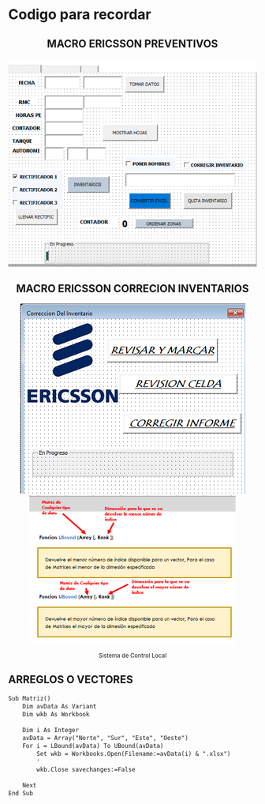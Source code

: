 # Codigo para recordar
<div align="center">
    <h2> MACRO ERICSSON PREVENTIVOS </h2>
    <img src="img/mpa.png">    
    <h2> MACRO ERICSSON CORRECION INVENTARIOS </h2>
    <img src="img/inventarios.png">    
    
  <img src="img/arreglo.png">
  <small><p>Sistema de Control Local</p></small>
</div>

## ARREGLOS O VECTORES
```
Sub Matriz()
    Dim avData As Variant
    Dim wkb As Workbook
    
    Dim i As Integer    
    avData = Array("Norte", "Sur", "Este", "Oeste")    
    For i = LBound(avData) To UBound(avData)
        Set wkb = Workbooks.Open(Filename:=avData(i) & ".xlsx")
        '        
        wkb.Close savechanges:=False     
        
    Next 
End Sub
```

